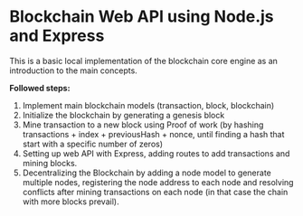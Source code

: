 # Blockchain Web API using Node.js and Express
 
This is a basic local implementation of the blockchain core engine as an introduction to the main concepts.  

**Followed steps:**

1. Implement main blockchain models (transaction, block, blockchain)
2. Initialize the blockchain by generating a genesis block
3. Mine transaction to a new block using Proof of work (by hashing transactions + index + previousHash + nonce, until finding a hash that start with a specific number of zeros)
4. Setting up web API with Express, adding routes to add transactions and mining blocks.
5. Decentralizing the Blockchain by adding a node model to generate multiple nodes, registering the node address to each node and resolving conflicts after mining transactions on each node (in that case the chain with more blocks prevail).
